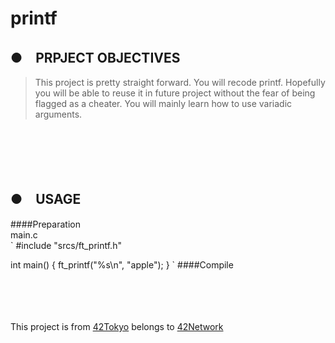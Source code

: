 # printf
## ●　PRPJECT OBJECTIVES<br>
>This project is pretty straight forward. You will recode printf. 
Hopefully you will be able to reuse it in future project without the fear of being flagged as a cheater. 
You will mainly learn how to use variadic arguments.
<br>
<br>
<br>
<br>

## ●　USAGE<br>
####Preparation<br>
main.c<br>
`
#include "srcs/ft_printf.h"

int main()
{
	ft_printf("%s\n", "apple");
}
`
####Compile<br>
<br>
<br>
<br>
<br>

This project is from [42Tokyo](https://42tokyo.jp/) belongs to [42Network](https://www.42.fr/)
